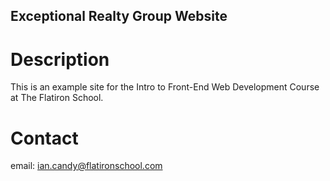 Exceptional Realty Group Website
---

# Description

This is an example site for the Intro to Front-End Web Development Course at The Flatiron School. 

# Contact

email: ian.candy@flatironschool.com